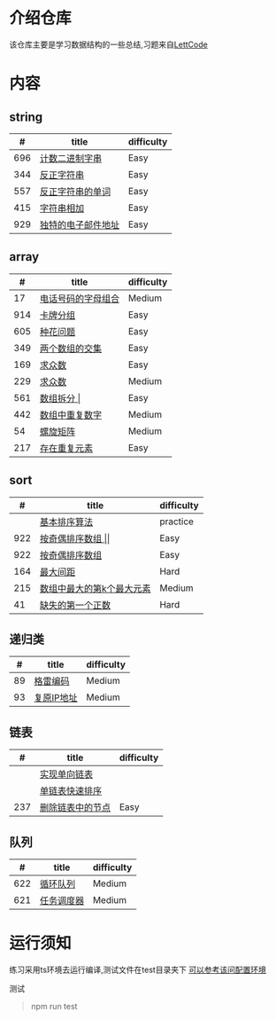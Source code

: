 
# 介绍仓库
该仓库主要是学习数据结构的一些总结,习题来自[LettCode](https://leetcode-cn.com)

# 内容

## string
   
| #   | title                                                 | difficulty |
| --- | ----------------------------------------------------- | ---------- |
| 696 | [计数二进制字串](./src/string/countBinarySubstr.ts)   | Easy       |
| 344 | [反正字符串](./src/string/reverseString.ts)           | Easy       |
| 557 | [反正字符串的单词](./src/string/reverseWords.ts)      | Easy       |
| 415 | [字符串相加](./src/string/addString.ts)               | Easy       |
| 929 | [独特的电子邮件地址](./src/string/numUniqueEmails.ts) | Easy       |

## array

| #   | title                                                   | difficulty |
| --- | ------------------------------------------------------- | ---------- |
| 17  | [电话号码的字母组合](./src/array/letterCombinations.ts) | Medium     |
| 914 | [卡牌分组](./src/array/hasGroupsSize.ts)                | Easy       |
| 605 | [种花问题](./src/array/canPlaceFlowers.ts)              | Easy       |
| 349 | [两个数组的交集](./src/array/intersection.ts)           | Easy       |
| 169 | [求众数](./src/array/majorityElement.ts)                | Easy       |
| 229 | [求众数](./src/array/majorityElement-two.ts)            | Medium     |
| 561 | [数组拆分 \| ](./src/array/arrayPairSum.ts)             | Easy       |
| 442 | [数组中重复数字](./src/array/findDuplicates.ts)         | Medium     |
| 54  | [螺旋矩阵](./src/array/spiralOrder.ts)                  | Medium     |
| 217 | [存在重复元素](./src/array/containsDuplicate.ts)        | Easy       |
## sort
   
| #   | title                                                     | difficulty |
| --- | --------------------------------------------------------- | ---------- |
|     | [基本排序算法](./src/sort/basic.ts)                       | practice   |
| 922 | [按奇偶排序数组 \|\|](./src/sort/sortArrayParityTwo.ts)   | Easy       |
| 922 | [按奇偶排序数组 ](./src/sort/sortArrayParity.ts)          | Easy       |
| 164 | [最大间距](./src/sort/maximumGap.ts)                      | Hard       |
| 215 | [数组中最大的第k个最大元素](./src/sort/findKthLargest.ts) | Medium     |
| 41  | [缺失的第一个正数](./src/sort/firstMissingPositive.ts)    | Hard       |

## 递归类

| #   | title                                               | difficulty |
| --- | --------------------------------------------------- | ---------- |
| 89  | [格雷编码](./src/recursive/grayCode.ts)             | Medium     |
| 93  | [复原IP地址](./src/recursive/restoreIpAddresses.ts) | Medium     |

## 链表

| #   | title                                             | difficulty |
| --- | ------------------------------------------------- | ---------- |
|     | [实现单向链表](./src/linked/basic.ts)             |            |
|     | [单链表快速排序](./src/linked/quick.sort.link.ts) |
| 237 | [删除链表中的节点](./src/linked/)                 | Easy       |

## 队列

| #   | title                                             | difficulty |
| --- | ------------------------------------------------- | ---------- |
| 622 | [循环队列](./src/queue/circular.queue.ts)         | Medium     |
| 621 | [任务调度器](./src/queue/least.interval.queue.ts) | Medium     |

# 运行须知
练习采用ts环境去运行编译,测试文件在test目录夹下
[可以参考该问配置环境](https://tasaid.com/blog/2018122819513079.html)

测试
> npm run test

  